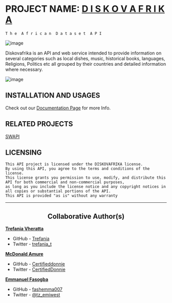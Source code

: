 # PROJECT NAME: [D I S K O V A F R I K A](http://www.diskovafrika.live/)
	T h e  A f r i c a n  D a t a s e t  A P I

![image](https://user-images.githubusercontent.com/129394022/230203212-fd99716f-1f34-475b-bbb4-f9f48cf66798.png)

Diskovafrika is an API and web service intended to provide information on several categories such as local dishes, music, historical books, languages,
Religions, Politics etc all grouped by their countries and detailed information where necessary.

![image](https://user-images.githubusercontent.com/129394022/230203441-b3635987-8ca4-4209-8721-7657a1edd71e.png)

## INSTALLATION AND USAGES

Check out our [Documentation Page](http://www.diskovafrika.live/documentation.html) for more Info.

## RELATED PROJECTS

[SWAPI](https://swapi.dev/)

## LICENSING

	This API project is licensed under the DISKOVAFRIKA license.
	By using this API, you agree to the terms and conditions of the license.
	This license grants you permission to use, modify, and distribute this API for both commercial and non-commercial purposes,
	as long as you include the license notice and any copyright notices in all copies or substantial portions of the API.
	This API is provided "as is" without any warranty
	
---

<h2 style="text-align: center;">Collaborative Author(s)</h2>

[**Trefania Vheratta**](https://za.linkedin.com/in/trefania-tariro-vhareta-697842232)
- GitHub - [Trefania](https://github.com/Trefania)
- Twitter - [trefania_t](https://twitter.com/trefania_t)

[**McDonald Amure**](https://www.linkedin.com/in/mcdonald-amure-348238248/)
- GitHub - [Certifieddonnie](https://github.com/Certifieddonnie)
- Twitter - [CertifiedDonnie](https://twitter.com/CertifiedDonnie)

[**Emmanuel Fasogba**](https://www.linkedin.com/in/emmanuelofasogba/)
- GitHub - [fashemma007](https://github.com/fashemma007)
- Twitter - [@tz_emiwest](https://www.twitter.com/tz_emiwest)
